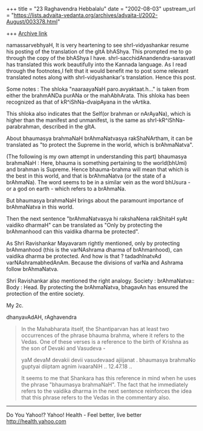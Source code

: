 +++
title = "23 Raghavendra Hebbalalu"
date = "2002-08-03"
upstream_url = "https://lists.advaita-vedanta.org/archives/advaita-l/2002-August/003378.html"

+++
[Archive link](https://lists.advaita-vedanta.org/archives/advaita-l/2002-August/003378.html)

namassarvebhyaH,
     It is very heartening to see shrI-vidyashankar
resume his posting of the translation of the gItA
bhAShya. This prompted me to go through the copy of
the bhAShya I have. shrI-sacchidAnandendra-sarasvatI
has translated this work beautifully into the Kannada
language. As I read through the footnotes,I felt that
it would benefit me to post some relevant translated
notes along with shrI-vidyashankar's translation.
Hence this post.

Some notes :
The shloka "naaraayaNaH paro.avyaktaat.h..." is taken
from either the brahmANDa purANa or the mahAbhArata.
This shloka has been recognized as that of
kR^iShNa-dvaipAyana in the vArtika.

This shloka also indicates that the Self(or brahman or
nArAyaNa), which is higher than the manifest and
unmanifest, is the same as shrI-kR^iShNa-parabrahman,
described in the gItA.

About bhaumasya brahmaNaH brAhmaNatvasya
rakShaNArtham, it can be translated as  "to protect
the Supreme in the world, which is brAhmaNatva".

(The following is my own attempt in understanding this
part)
bhaumasya brahmaNaH : Here, bhauma is something
pertaining to the world(bhUmi) and brahman is Supreme.
Hence bhauma-brahma will mean that which is the best
in this world, and that is brAhmaNatva (or the state
of a brAhmaNa). The word seems to be in a similar vein
as the word bhUsura - or a god on earth - which refers
to a brAhmaNa.

But bhaumasya brahmaNaH brings about the paramount
importance of brAhmaNatva in this world.

Then the next sentence "brAhmaNatvasya hi rakshaNena
rakShitaH syAt vaidiko dharmaH" can be translated as
"Only by protecting the brAhmanhood can this vaidika
dharma be protected".

As Shri Ravishankar Mayavaram rightly mentioned, only
by protecting brAhmanhood (this is the varNAshrama
dharma of brAhmanhood), can vaidika dharma be
protected. And how is that ? tadadhInatvAd
varNAshramabhedAnAm. Because the divisions of varNa
and Ashrama follow brAhmaNatva.

Shri Ravishankar also mentioned the right analogy.
Society : brAhmaNatva:: Body : Head. By protecting the
brAhmaNatva, bhagavAn has ensured the protection of
the entire society.

My 2c.

dhanyavAdAH,
rAghavendra

> In the Mahabharata itself, the Shantiparvan has at
> least two occurrences of
> the phrase bhauma brahma, where it refers to the
> Vedas. One of these verses
> is a reference to the birth of Krishna as the son of
> Devaki and Vasudeva -
>
> yaM devaM devakii devii vasudevaad ajiijanat .
> bhaumasya brahmaNo guptyai diiptam agnim ivaaraNiH
> .. 12.47.18 ..
>
> It seems to me that Shankara has this reference in
> mind when he uses the
> phrase "bhaumasya brahmaNaH". The fact that he
> immediately refers to the
> vaidika dharma in the next sentence reinforces the
> idea that this phrase
> refers to the Vedas in the commentary also.



__________________________________________________
Do You Yahoo!?
Yahoo! Health - Feel better, live better
http://health.yahoo.com

